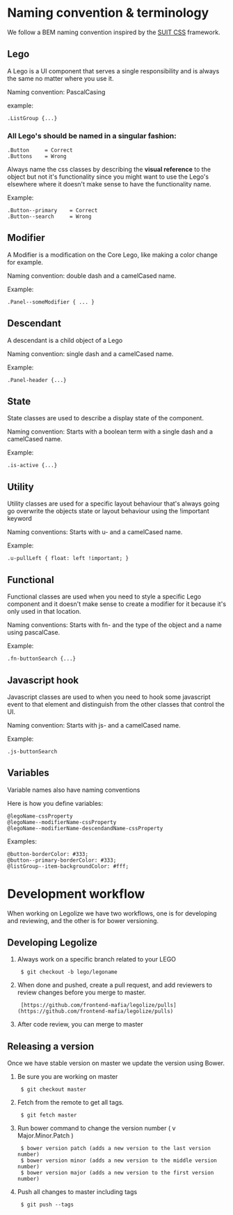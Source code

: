 # Naming convention & terminology

We follow a BEM naming convention inspired by the [SUIT CSS](https://github.com/suitcss/suit) framework.


## Lego

A Lego is a UI component that serves a single responsibility and is always the same no matter where you use it.

Naming convention: PascalCasing 

example:

	.ListGroup {...}


### All Lego's should be named in a singular fashion:

	.Button		= Correct
	.Buttons	= Wrong


Always name the css classes by describing the **visual reference** to the object but not it's functionality since you might want to use the Lego's elsewhere where it doesn't make sense to have the functionality name.

Example:

	.Button--primary 	= Correct
	.Button--search 	= Wrong


## Modifier
	
A Modifier is a modification on the Core Lego, like making a color change for example.
	
Naming convention:  double dash and a camelCased name.

Example:

	.Panel--someModifier { ... }

## Descendant

A descendant is a child object of a Lego

Naming convention: single dash and a camelCased name.

Example:
	
	.Panel-header {...}

## State
	
State classes are used to describe a display state of the component.

Naming convention:  Starts with a boolean term with a single dash and a camelCased name.

Example:

	.is-active {...}

## Utility
	
Utility classes are used for a specific layout behaviour that's always going go overwrite the objects state or layout behaviour using the !important keyword

Naming conventions: Starts with u- and a camelCased name.

Example:

	.u-pullLeft { float: left !important; }


## Functional
	
Functional classes are used when you need to style a specific Lego component and it doesn't make sense to create a modifier for it because it's only used in that location.

Naming conventions: Starts with fn- and the type of the object and a name using pascalCase.

Example:

	.fn-buttonSearch {...}

## Javascript hook

Javascript classes are used to when you need to hook some javascript event to that element and distinguish from the other classes that control the UI.

Naming convention: Starts with js- and a camelCased name.

Example:

	.js-buttonSearch

	
## Variables

Variable names also have naming conventions

Here is how you define variables:

    @legoName-cssProperty    
    @legoName--modifierName-cssProperty
    @legoName--modifierName-descendandName-cssProperty
	
Examples:

    @button-borderColor: #333;
    @button--primary-borderColor: #333;
    @listGroup--item-backgroundColor: #fff;
   
# Development workflow

When working on Legolize we have two workflows, one is for developing and reviewing, and the other is for bower versioning.

## Developing Legolize

1. Always work on a specific branch related to your LEGO

        $ git checkout -b lego/legoname
    
2. When done and pushed, create a pull request, and add reviewers to review changes before you merge to master.

        [https://github.com/frontend-mafia/legolize/pulls](https://github.com/frontend-mafia/legolize/pulls)
    
3. After code review, you can merge to master 

## Releasing a version

Once we have stable version on master we update the version using Bower.

1. Be sure you are working on master

        $ git checkout master

2. Fetch from the remote to get all tags.

    	$ git fetch master	

3. Run bower command to change the version number ( v Major.Minor.Patch )

        $ bower version patch (adds a new version to the last version number) 
        $ bower version minor (adds a new version to the middle version number) 
        $ bower version major (adds a new version to the first version number)

3. Push all changes to master including tags

        $ git push --tags

